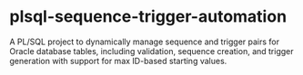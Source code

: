# plsql-sequence-trigger-automation
A PL/SQL project to dynamically manage sequence and trigger pairs for Oracle database tables, including validation, sequence creation, and trigger generation with support for max ID-based starting values.

